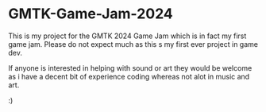 # GMTK-Game-Jam-2024

This is my project for the GMTK 2024 Game Jam which is in fact my first game jam. Please do not expect much as this s my first ever project in game dev.

If anyone is interested in helping with sound or art they would be welcome as i have a decent bit of experience coding whereas not alot in music and art.

:)
